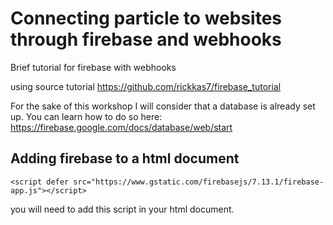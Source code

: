 # Connecting particle to websites through firebase and webhooks
Brief tutorial for firebase with webhooks

using source tutorial https://github.com/rickkas7/firebase_tutorial

For the sake of this workshop I will consider that a database is already set up.
You can learn how to do so here:
https://firebase.google.com/docs/database/web/start

## Adding firebase to a html document

``` <script defer src="https://www.gstatic.com/firebasejs/7.13.1/firebase-app.js"></script> ```

you will need to add this script in your html document.



